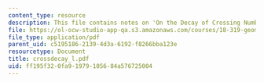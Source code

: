 ```yaml
---
content_type: resource
description: This file contains notes on 'On the Decay of Crossing Numbers.'
file: https://ol-ocw-studio-app-qa.s3.amazonaws.com/courses/18-319-geometric-combinatorics-fall-2005/ff195f320fa91979105684a576725004_crossdecay_l.pdf
file_type: application/pdf
parent_uid: c5195186-2139-4d3a-6192-f8266bba123e
resourcetype: Document
title: crossdecay_l.pdf
uid: ff195f32-0fa9-1979-1056-84a576725004
---
```


